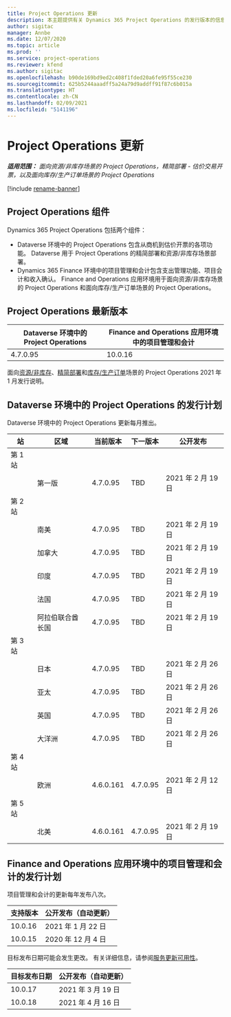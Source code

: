 ```yaml
---
title: Project Operations 更新
description: 本主题提供有关 Dynamics 365 Project Operations 的发行版本的信息。
author: sigitac
manager: Annbe
ms.date: 12/07/2020
ms.topic: article
ms.prod: ''
ms.service: project-operations
ms.reviewer: kfend
ms.author: sigitac
ms.openlocfilehash: b90de169bd9ed2c408f1fded20a6fe95f55ce230
ms.sourcegitcommit: 625b5244aaadff5a24a79d9addff91f87c6b015a
ms.translationtype: HT
ms.contentlocale: zh-CN
ms.lasthandoff: 02/09/2021
ms.locfileid: "5141196"
---
```

# <a name="project-operations-updates"></a>Project Operations 更新

_**适用范围：** 面向资源/非库存场景的 Project Operations，精简部署 - 估价交易开票，以及面向库存/生产订单场景的 Project Operations_

[!include [rename-banner](~/includes/cc-data-platform-banner.md)]

## <a name="project-operations-components"></a>Project Operations 组件

Dynamics 365 Project Operations 包括两个组件：

- Dataverse 环境中的 Project Operations 包含从商机到估价开票的各项功能。 Dataverse 用于 Project Operations 的精简部署和资源/非库存场景部署。
- Dynamics 365 Finance 环境中的项目管理和会计包含支出管理功能、项目会计和收入确认。 Finance and Operations 应用环境用于面向资源/非库存场景的 Project Operations 和面向库存/生产订单场景的 Project Operations。

## <a name="project-operations-latest-version"></a>Project Operations 最新版本

| Dataverse 环境中的 Project Operations | Finance and Operations 应用环境中的项目管理和会计 |
| --- | --- |
| 4.7.0.95 | 10.0.16 |

面向[资源/非库存](whats-new-feb-2021-resource-based.md)、[精简部署](../pro/whats-new/whats-new-feb-2021-lite.md)和[库存/生产订单](../prod-pma/whats-new/whats-new-jan-2021-stocked.md)场景的 Project Operations 2021 年 1 月发行说明。

## <a name="release-schedule-for-project-operations-on-dataverse-environment"></a>Dataverse 环境中的 Project Operations 的发行计划

Dataverse 环境中的 Project Operations 更新每月推出。 

| 站   | 区域        | 当前版本 | 下一版本 | 公开发布 |
|-----------|---------------|-----------------|--------------|---------------------|
| 第 1 站 |   &nbsp;      |    &nbsp;       | &nbsp;       |      &nbsp;         |
|   &nbsp;  | 第一版 |  4.7.0.95       | TBD     | 2021 年 2 月 19 日           |
| 第 2 站 |   &nbsp;      |    &nbsp;       | &nbsp;       |      &nbsp;         |
|   &nbsp;  | 南美 |  4.7.0.95       | TBD     | 2021 年 2 月 19 日           |
|    &nbsp; | 加拿大        |  4.7.0.95       | TBD     | 2021 年 2 月 19 日           |
|   &nbsp;  | 印度         |  4.7.0.95       | TBD     | 2021 年 2 月 19 日           |
|   &nbsp;  | 法国         |  4.7.0.95       | TBD     | 2021 年 2 月 19 日           |
|   &nbsp;  | 阿拉伯联合酋长国         |  4.7.0.95       | TBD     | 2021 年 2 月 19 日           |
| 第 3 站  |      &nbsp;   |     &nbsp;      |     &nbsp;   |      &nbsp;         |
|   &nbsp;  | 日本         |  4.7.0.95       | TBD     | 2021 年 2 月 26 日           |
|   &nbsp;  | 亚太  |  4.7.0.95       | TBD     | 2021 年 2 月 26 日           |
|   &nbsp;  | 英国 |  4.7.0.95       | TBD     | 2021 年 2 月 26 日           |
|   &nbsp;  | 大洋洲       |  4.7.0.95       | TBD     | 2021 年 2 月 26 日           |
| 第 4 站 |     &nbsp;    |     &nbsp;      |     &nbsp;   |      &nbsp;         |
|   &nbsp;  | 欧洲        |  4.6.0.161       | 4.7.0.95     | 2021 年 2 月 12 日           |
| 第 5 站 |     &nbsp;    |     &nbsp;      |     &nbsp;   |      &nbsp;         |
|   &nbsp;  | 北美 |  4.6.0.161       | 4.7.0.95     | 2021 年 2 月 19 日           |

## <a name="release-schedule-for-project-management-and-accounting-in-the-finance-and-operations-apps-environment"></a>Finance and Operations 应用环境中的项目管理和会计的发行计划

项目管理和会计的更新每年发布八次。

| 支持版本 | 公开发布（自动更新） |
| --- | --- |
| 10.0.16 | 2021 年 1 月 22 日 |
| 10.0.15 | 2020 年 12 月 4 日 |


目标发布日期可能会发生更改。 有关详细信息，请参阅[服务更新可用性](https://docs.microsoft.com/dynamics365/fin-ops-core/fin-ops/get-started/public-preview-releases?toc=/dynamics365/finance/toc.json)。

| 目标发布日期 | 公开发布（自动更新） |
| --- | --- |
| 10.0.17 | 2021 年 3 月 19 日 |
| 10.0.18 | 2021 年 4 月 16 日 |
